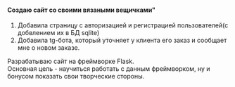 #### Создаю сайт со своими вязаными вещичками"

1. Добавила страницу с авторизацией и регистрацией пользователей(с добвлением их в БД sqlite)
2. Добавила tg-бота, который уточняет у клиента его заказ и сообщает мне о новом заказе.

Разрабатываю сайт на фреймворке Flask.   
Основная цель - научиться работать с данным фреймворком, ну и бонусом показать свои творческие стороны.  


